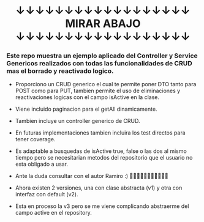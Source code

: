 
<h1 align="center">
  ↓↓↓↓↓↓↓↓↓↓↓↓↓↓↓↓↓↓ MIRAR ABAJO ↓↓↓↓↓↓↓↓↓↓↓↓↓↓↓↓↓↓
</h1>


<h3 aling="center">Este repo muestra un ejemplo aplicado del Controller y Service Genericos realizados con todas las funcionalidades de CRUD mas el borrado y reactivado logico.</h3>

<p align="center">
  
  - Proporciono un CRUD generico el cual te permite poner DTO tanto para POST como para PUT, tambien permite el uso de eliminaciones y reactivaciones logicas con el campo isActive en la clase.
  
  - Viene incluido paginacion para el getAll dinamicamente.
  
  - Tambien incluye un controller generico de CRUD.
  
  - En futuras implementaciones tambien incluira los test directos para tener coverage.
  
  - Es adaptable a busquedas de isActive true, false o las dos al mismo tiempo pero se necesitarian metodos del repositorio que el usuario no esta obligado a usar.
    
  -   Ante la duda consultar con el autor Ramiro :) 🍃🍃🍃🍃🍃🍃🍃🍃🍃🍃🍃
  
  -   Ahora existen 2 versiones, una con clase abstracta (v1) y otra con interfaz con default (v2).
  
  -   Esta en proceso la v3 pero se me viene complicando abstraerme del campo active en el repository.
</p>
